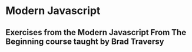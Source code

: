 # Modern Javascript

## Exercises from the **Modern Javascript From The Beginning** course taught by **Brad Traversy**
